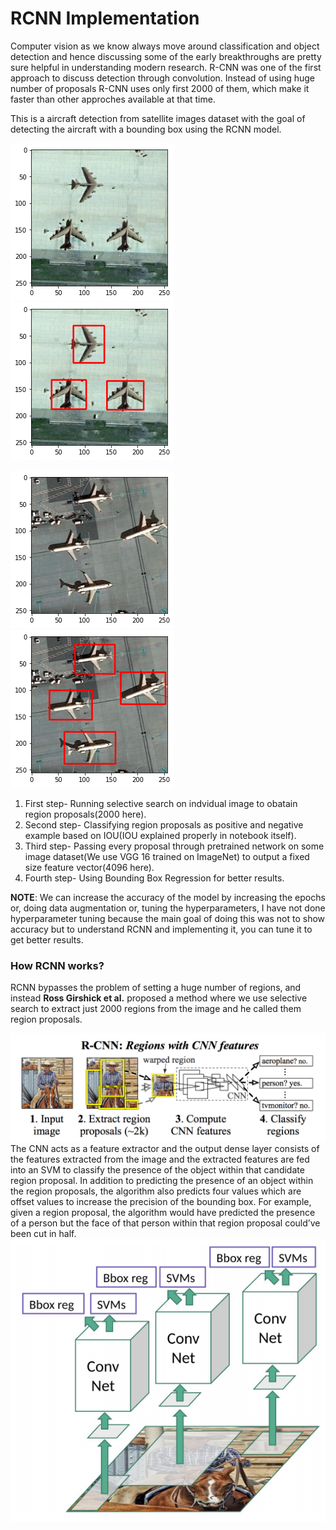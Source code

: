 # RCNN Implementation
Computer vision as we know always move around classification and object detection and hence discussing some of the early breakthroughs are pretty sure helpful in understanding modern research. R-CNN was one of the first approach to discuss detection through convolution. Instead of using huge number of proposals R-CNN uses only first 2000 of them, which make it faster than other approches available at that time.

This is a aircraft detection from satellite images dataset with the goal of detecting the aircraft with a bounding box using the RCNN model.
 
 ![](Images/1.png)
 ![](Images/2.png)
 
 ![](Images/3.png)
 ![](Images/4.png)
 
 1) First step- Running selective search on indvidual image to obatain region proposals(2000 here).
 2) Second step- Classifying region proposals as positive and negative example based on IOU(IOU explained properly in notebook itself).
 3) Third step- Passing every proposal through pretrained network on some image dataset(We use VGG 16 trained on ImageNet) to output a fixed size feature vector(4096 here).
 4) Fourth step- Using Bounding Box Regression for better results.
 
 __NOTE__: We can increase the accuracy of the model by increasing the epochs or, doing data augmentation or, tuning the hyperparameters, I have not done hyperparameter tuning because the main goal of doing this was not to show accuracy but to understand RCNN and implementing it, you can tune it to get better results.
 
 ### How RCNN works?
 
RCNN bypasses the problem of setting a huge number of regions, and instead __Ross Girshick et al.__ proposed a method where we use selective search to extract just 2000 regions from the image and he called them region proposals.

![](Images/5.png)
The CNN acts as a feature extractor and the output dense layer consists of the features extracted from the image and the extracted features are fed into an SVM to classify the presence of the object within that candidate region proposal. In addition to predicting the presence of an object within the region proposals, the algorithm also predicts four values which are offset values to increase the precision of the bounding box. For example, given a region proposal, the algorithm would have predicted the presence of a person but the face of that person within that region proposal could’ve been cut in half.
![](Images/6.png)
